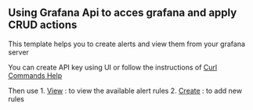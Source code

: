 ## Using Grafana Api to acces grafana and apply CRUD actions
This template helps you to create alerts and view them from your grafana server

You can create API key using UI or follow the instructions of [Curl Commands Help](./curlAPIcommand.md)

Then use 
    1. [View](./getnotificationchannelsInfo.py) : to view the available alert rules
    2. [Create](./createnotificationchannel.py) : to add new rules